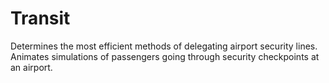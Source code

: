 # Transit
Determines the most efficient methods of delegating airport security lines. Animates simulations of passengers going through security checkpoints at an airport.
